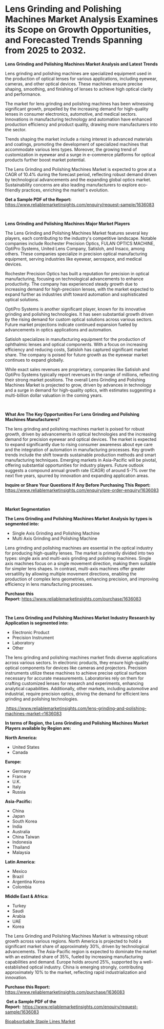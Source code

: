 <p><h1>Lens Grinding and Polishing Machines Market Analysis Examines its Scope on Growth Opportunities, and Forecasted Trends Spanning from 2025 to 2032.</h1></p><p><strong>Lens Grinding and Polishing Machines Market Analysis and Latest Trends</strong></p>
<p><p>Lens grinding and polishing machines are specialized equipment used in the production of optical lenses for various applications, including eyewear, cameras, and other optical devices. These machines ensure precise shaping, smoothing, and finishing of lenses to achieve high optical clarity and performance.</p><p>The market for lens grinding and polishing machines has been witnessing significant growth, propelled by the increasing demand for high-quality lenses in consumer electronics, automotive, and medical sectors. Innovations in manufacturing technology and automation have enhanced production efficiency and product quality, drawing more manufacturers into the sector.</p><p>Trends shaping the market include a rising interest in advanced materials and coatings, promoting the development of specialized machines that accommodate various lens types. Moreover, the growing trend of customization in eyewear and a surge in e-commerce platforms for optical products further boost market potential.</p><p>The Lens Grinding and Polishing Machines Market is expected to grow at a CAGR of 10.4% during the forecast period, reflecting robust demand driven by technological advancements and the expanding global optics market. Sustainability concerns are also leading manufacturers to explore eco-friendly practices, enriching the market's evolution.</p></p>
<p><strong>Get a Sample PDF of the Report:&nbsp;</strong> <a href="https://www.reliablemarketinsights.com/enquiry/request-sample/1636083?utm_campaign=2947&utm_medium=2&utm_source=Github&utm_content=ia&utm_term=23032025&utm_id=lens-grinding-and-polishing-machines">https://www.reliablemarketinsights.com/enquiry/request-sample/1636083</a></p>
<p>&nbsp;</p>
<p><strong>Lens Grinding and Polishing Machines Major Market Players</strong></p>
<p><p>The Lens Grinding and Polishing Machines Market features several key players, each contributing to the industry's competitive landscape. Notable companies include Rochester Precision Optics, FULAN OPTICS MACHINE, OptiPro Systems, United Lens Company, Satisloh, and Insaco, among others. These companies specialize in precision optical manufacturing equipment, serving industries like eyewear, aerospace, and medical devices.</p><p>Rochester Precision Optics has built a reputation for precision in optical manufacturing, focusing on technological advancements to enhance productivity. The company has experienced steady growth due to increasing demand for high-precision lenses, with the market expected to expand further as industries shift toward automation and sophisticated optical solutions.</p><p>OptiPro Systems is another significant player, known for its innovative grinding and polishing technologies. It has seen substantial growth driven by the rising demand for custom optical solutions across various sectors. Future market projections indicate continued expansion fueled by advancements in optics applications and automation.</p><p>Satisloh specializes in manufacturing equipment for the production of ophthalmic lenses and optical components. With a focus on increasing efficiency and reducing costs, Satisloh has captured significant market share. The company is poised for future growth as the eyewear market continues to expand globally.</p><p>While exact sales revenues are proprietary, companies like Satisloh and OptiPro Systems typically report revenues in the range of millions, reflecting their strong market positions. The overall Lens Grinding and Polishing Machines Market is projected to grow, driven by advances in technology and a surge in demand for high-quality optics, with estimates suggesting a multi-billion dollar valuation in the coming years.</p></p>
<p>&nbsp;</p>
<p><strong>What Are The Key Opportunities For Lens Grinding and Polishing Machines Manufacturers?</strong></p>
<p><p>The lens grinding and polishing machines market is poised for robust growth, driven by advancements in optical technologies and the increasing demand for precision eyewear and optical devices. The market is expected to expand significantly due to rising consumer awareness about eye care and the integration of automation in manufacturing processes. Key growth trends include the shift towards sustainable production methods and smart manufacturing techniques. Emerging markets in Asia-Pacific will be pivotal, offering substantial opportunities for industry players. Future outlook suggests a compound annual growth rate (CAGR) of around 5-7% over the next five years, spurred by innovation and expanding application areas.</p></p>
<p><strong>Inquire or Share Your Questions If Any Before Purchasing This Report:</strong> <a href="https://www.reliablemarketinsights.com/enquiry/pre-order-enquiry/1636083?utm_campaign=2947&utm_medium=2&utm_source=Github&utm_content=ia&utm_term=23032025&utm_id=lens-grinding-and-polishing-machines">https://www.reliablemarketinsights.com/enquiry/pre-order-enquiry/1636083</a></p>
<p>&nbsp;</p>
<p><strong>Market Segmentation</strong></p>
<p><strong>The Lens Grinding and Polishing Machines Market Analysis by types is segmented into:</strong></p>
<p><ul><li>Single Axis Grinding and Polishing Machine</li><li>Multi Axis Grinding and Polishing Machine</li></ul></p>
<p><p>Lens grinding and polishing machines are essential in the optical industry for producing high-quality lenses. The market is primarily divided into two types: single axis and multi-axis grinding and polishing machines. Single axis machines focus on a single movement direction, making them suitable for simpler lens shapes. In contrast, multi-axis machines offer greater versatility by allowing multiple movement directions, enabling the production of complex lens geometries, enhancing precision, and improving efficiency in lens manufacturing processes.</p></p>
<p><strong>Purchase this Report:&nbsp;</strong><a href="https://www.reliablemarketinsights.com/purchase/1636083?utm_campaign=2947&utm_medium=2&utm_source=Github&utm_content=ia&utm_term=23032025&utm_id=lens-grinding-and-polishing-machines">https://www.reliablemarketinsights.com/purchase/1636083</a></p>
<p>&nbsp;</p>
<p><strong>The Lens Grinding and Polishing Machines Market Industry Research by Application is segmented into:</strong></p>
<p><ul><li>Electronic Product</li><li>Precision Instrument</li><li>Laboratory</li><li>Other</li></ul></p>
<p><p>The lens grinding and polishing machines market finds diverse applications across various sectors. In electronic products, they ensure high-quality optical components for devices like cameras and projectors. Precision instruments utilize these machines to achieve precise optical surfaces necessary for accurate measurements. Laboratories rely on them for crafting customized lenses for research and experiments, enhancing analytical capabilities. Additionally, other markets, including automotive and industrial, require precision optics, driving the demand for efficient lens grinding and polishing technologies.</p></p>
<p><a href="https://www.reliablemarketinsights.com/lens-grinding-and-polishing-machines-market-r1636083?utm_campaign=2947&utm_medium=2&utm_source=Github&utm_content=ia&utm_term=23032025&utm_id=lens-grinding-and-polishing-machines">&nbsp;https://www.reliablemarketinsights.com/lens-grinding-and-polishing-machines-market-r1636083</a></p>
<p><strong>In terms of Region, the Lens Grinding and Polishing Machines Market Players available by Region are:</strong></p>
<p>
    <p> <strong> North America: </strong>
        <ul>
            <li>United States</li>
            <li>Canada</li>
        </ul>
        </p> 
    <p> <strong> Europe: </strong>
        <ul>
            <li>Germany</li>
            <li>France</li>
            <li>U.K.</li>
            <li>Italy</li>
            <li>Russia</li>
        </ul>
        </p> 
    <p> <strong> Asia-Pacific: </strong>
        <ul>
            <li>China</li>
            <li>Japan</li>
            <li>South Korea</li>
            <li>India</li>
            <li>Australia</li>
            <li>China Taiwan</li>
            <li>Indonesia</li>
            <li>Thailand</li>
            <li>Malaysia</li>
        </ul>
        </p> 
    <p> <strong> Latin America: </strong>
        <ul>
            <li>Mexico</li>
            <li>Brazil</li>
            <li>Argentina Korea</li>
            <li>Colombia</li>
        </ul>
        </p> 
    <p> <strong> Middle East & Africa: </strong>
        <ul>
            <li>Turkey</li>
            <li>Saudi</li>
            <li>Arabia</li>
            <li>UAE</li>
            <li>Korea</li>
        </ul>
    </p>
    </p>
<p><p>The Lens Grinding and Polishing Machines Market is witnessing robust growth across various regions. North America is projected to hold a significant market share of approximately 30%, driven by technological advancements. The Asia-Pacific region is expected to dominate the market with an estimated share of 35%, fueled by increasing manufacturing capabilities and demand. Europe holds around 25%, supported by a well-established optical industry. China is emerging strongly, contributing approximately 10% to the market, reflecting rapid industrialization and innovation.</p></p>
<p><strong>Purchase this Report: </strong><a href="https://www.reliablemarketinsights.com/purchase/1636083?utm_campaign=2947&utm_medium=2&utm_source=Github&utm_content=ia&utm_term=23032025&utm_id=lens-grinding-and-polishing-machines">https://www.reliablemarketinsights.com/purchase/1636083</a></p>
<p>&nbsp;<strong>Get a Sample PDF of the Report:&nbsp;&nbsp;</strong><a href="https://www.reliablemarketinsights.com/enquiry/request-sample/1636083?utm_campaign=2947&utm_medium=2&utm_source=Github&utm_content=ia&utm_term=23032025&utm_id=lens-grinding-and-polishing-machines">https://www.reliablemarketinsights.com/enquiry/request-sample/1636083</a></p>
<p><strong></strong></p>
<p><p><a href="https://github.com/xalatieusope/Market-Research-Report-List-1/blob/main/bioabsorbable-staple-lines-market.md?utm_campaign=2947&utm_medium=2&utm_source=Github&utm_content=ia&utm_term=23032025&utm_id=lens-grinding-and-polishing-machines">Bioabsorbable Staple Lines Market</a></p></p>